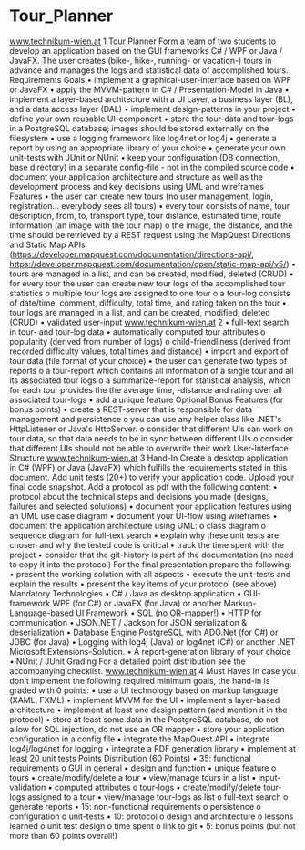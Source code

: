 # Tour_Planner
www.technikum-wien.at 1
Tour Planner
Form a team of two students to develop an application based on the GUI frameworks C# / WPF or
Java / JavaFX. The user creates (bike-, hike-, running- or vacation-) tours in advance and manages
the logs and statistical data of accomplished tours.
Requirements
Goals
• implement a graphical-user-interface based on WPF or JavaFX
• apply the MVVM-pattern in C# / Presentation-Model in Java
• implement a layer-based architecture with a UI Layer, a business layer (BL), and a data
access layer (DAL)
• implement design-patterns in your project
• define your own reusable UI-component
• store the tour-data and tour-logs in a PostgreSQL database; images should be stored
externally on the filesystem
• use a logging framework like log4net or log4j
• generate a report by using an appropriate library of your choice
• generate your own unit-tests with JUnit or NUnit
• keep your configuration (DB connection, base directory) in a separate config-file - not in the
compiled source code
• document your application architecture and structure as well as the development process
and key decisions using UML and wireframes
Features
• the user can create new tours (no user management, login, registration... everybody sees all
tours)
• every tour consists of name, tour description, from, to, transport type, tour distance,
estimated time, route information (an image with the tour map)
o the image, the distance, and the time should be retrieved by a REST request using the
MapQuest Directions and Static Map APIs
(https://developer.mapquest.com/documentation/directions-api/,
https://developer.mapquest.com/documentation/open/static-map-api/v5/)
• tours are managed in a list, and can be created, modified, deleted (CRUD)
• for every tour the user can create new tour logs of the accomplished tour statistics
o multiple tour logs are assigned to one tour
o a tour-log consists of date/time, comment, difficulty, total time, and rating taken on
the tour
• tour logs are managed in a list, and can be created, modified, deleted (CRUD)
• validated user-input
www.technikum-wien.at 2
• full-text search in tour- and tour-log data
• automatically computed tour attributes
o popularity (derived from number of logs)
o child-friendliness (derived from recorded difficulty values, total times and distance)
• import and export of tour data (file format of your choice)
• the user can generate two types of reports
o a tour-report which contains all information of a single tour and all its associated tour
logs
o a summarize-report for statistical analysis, which for each tour provides the the
average time, -distance and rating over all associated tour-logs
• add a unique feature
Optional Bonus Features (for bonus points)
• create a REST-server that is responsible for data management and persistence
o you can use any helper class like .NET's HttpListener or Java's HttpServer.
o consider that different UIs can work on tour data, so that data needs to be in sync
between different UIs
o consider that different UIs should not be able to overwrite their work
User-Interface Structure
www.technikum-wien.at 3
Hand-In
Create a desktop application in C# (WPF) or Java (JavaFX) which fulfills the requirements stated in
this document. Add unit tests (20+) to verify your application code. Upload your final code snapshot.
Add a protocol as pdf with the following content:
• protocol about the technical steps and decisions you made (designs, failures and selected
solutions)
• document your application features using an UML use case diagram
• document your UI-flow using wireframes
• document the application architecture using UML:
o class diagram
o sequence diagram for full-text search
• explain why these unit tests are chosen and why the tested code is critical
• track the time spent with the project
• consider that the git-history is part of the documentation (no need to copy it into the protocol)
For the final presentation prepare the following:
• present the working solution with all aspects
• execute the unit-tests and explain the results
• present the key items of your protocol (see above)
Mandatory Technologies
• C# / Java as desktop application
• GUI-framework WPF (for C#) or JavaFX (for Java) or another Markup-Language-based UI
Framework
• SQL (no OR-mapper!)
• HTTP for communication
• JSON.NET / Jackson for JSON serialization & deserialization
• Database Engine PostgreSQL with ADO.Net (for C#) or JDBC (for Java)
• Logging with log4j (Java) or log4net (C#) or another .NET Microsoft.Extensions-Solution.
• A report-generation library of your choice
• NUnit / JUnit
Grading
For a detailed point distribution see the accompanying checklist.
www.technikum-wien.at 4
Must Haves
In case you don't implement the following required minimum goals, the hand-in is graded with 0
points:
• use a UI technology based on markup language (XAML, FXML)
• implement MVVM for the UI
• implement a layer-based architecture
• implement at least one design pattern (and mention it in the protocol)
• store at least some data in the PostgreSQL database, do not allow for SQL injection, do not
use an OR mapper
• store your application configuration in a config file
• integrate the MapQuest API
• integrate log4j/log4net for logging
• integrate a PDF generation library
• implement at least 20 unit tests
Points Distribution (60 Points)
• 35: functional requirements
o GUI in general
▪ design and function
▪ unique feature
o tours
▪ create/modify/delete a tour
▪ view/manage tours in a list
▪ input-validation
▪ computed attributes
o tour-logs
▪ create/modify/delete tour-logs assigned to a tour
▪ view/manage tour-logs as list
o full-text search
o generate reports
• 15: non-functional requirements
o persistence
o configuration
o unit-tests
• 10: protocol
o design and architecture
o lessons learned
o unit test design
o time spent
o link to git
• 5: bonus points (but not more than 60 points overall!)
